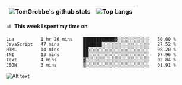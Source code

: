 |![TomGrobbe's github stats](https://github-readme-stats.vercel.app/api?username=egerdnc&count_private=true&show_icons=true&theme=dracula&disable_animations=true&include_all_commits=true)|![Top Langs](https://github-readme-stats.vercel.app/api/top-langs/?username=egerdnc&theme=dracula&langs_count=10&layout=compact)|
|:-:|:-:|

📊 &nbsp;**This week I spent my time on**
<!--START_SECTION:waka-->

```text
Lua          1 hr 26 mins    ████████████▓░░░░░░░░░░░░   50.00 %
JavaScript   47 mins         ███████░░░░░░░░░░░░░░░░░░   27.52 %
HTML         14 mins         ██░░░░░░░░░░░░░░░░░░░░░░░   08.20 %
INI          13 mins         ██░░░░░░░░░░░░░░░░░░░░░░░   07.96 %
Text         4 mins          ▓░░░░░░░░░░░░░░░░░░░░░░░░   02.84 %
JSON         3 mins          ▒░░░░░░░░░░░░░░░░░░░░░░░░   01.91 %
```

<!--END_SECTION:waka-->
![Alt text](https://spotify-recently-played-readme.vercel.app/api?user=i4a9i8pn8x8vvskq8v52yhckr)
<br>
<br>